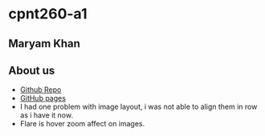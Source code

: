 # cpnt260-a1
## Maryam Khan

## About us

* [Github Repo](https://github.com/maryambkhan/cpnt260-a1)
* [GitHub pages](https://maryambkhan.github.io/cpnt260-a1/)
* I had one problem with image layout, i was not able to align them 
in row as i have it now.
* Flare is hover zoom affect on images.


